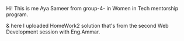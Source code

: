 Hi! This is me Aya Sameer from group-4- in Women in Tech mentorship program.

& here I uploaded HomeWork2 solution that's from the second Web Development session with Eng.Ammar.
